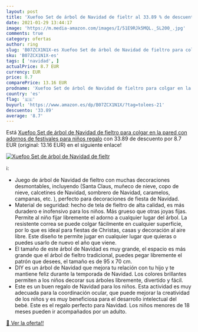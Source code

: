 ```yaml
---
layout: post
title: 'Xuefoo Set de árbol de Navidad de fieltr al 33.89 % de descuento'
date: 2021-01-29 13:44:17
image: 'https://m.media-amazon.com/images/I/51E9RJk5MQL._SL200_.jpg'
comments: true
category: ofertas
author: ring
slug: 'B07ZCX1N1X-es Xuefoo Set de árbol de Navidad de fieltro para colgar en...'
sku: 'B07ZCX1N1X-es'
tags: [ 'navidad', ]
actualPrice: 8.7 EUR
currency: EUR
price: 8.7
comparePrice: 13.16 EUR
prodname: 'Xuefoo Set de árbol de Navidad de fieltro para colgar en la pared con adornos de festivales para niños regalo'
country: 'es'
flag: '🇪🇸'
buyurl: 'https://www.amazon.es/dp/B07ZCX1N1X/?tag=tolees-21'
descuento: '33.89'
average: '8.7'
---
```


Está [Xuefoo Set de árbol de Navidad de fieltro para colgar en la pared con adornos de festivales para niños regalo](https://www.amazon.es/dp/B07ZCX1N1X/?tag=tolees-21) con 33.89 de descuento por 8.7 EUR (original: 13.16 EUR) en el siguiente enlace!

[![Xuefoo Set de árbol de Navidad de fieltr](https://m.media-amazon.com/images/I/51E9RJk5MQL._SL200_.jpg)](https://www.amazon.es/dp/B07ZCX1N1X/?tag=tolees-21)

ℹ️:

- Juego de árbol de Navidad de fieltro con muchas decoraciones desmontables, incluyendo (Santa Claus, muñeco de nieve, copo de nieve, calcetines de Navidad, sombrero de Navidad, caramelos, campanas, etc. ), perfecto para decoraciones de fiesta de Navidad.
- Material de seguridad: hecho de tela de fieltro de alta calidad, es más duradero e inofensivo para los niños. Más grueso que otras joyas fijas. Permite al niño fijar libremente el adorno a cualquier lugar del árbol. La resistente correa se puede colgar fácilmente en cualquier superficie, por lo que es ideal para fiestas de Christas, casas y decoración al aire libre. Este diseño te permite jugar en cualquier lugar que quieras o puedes usarlo de nuevo el año que viene.
- El tamaño de este árbol de Navidad es muy grande, el espacio es más grande que el árbol de fieltro tradicional, puedes pegar libremente el patrón que desees, el tamaño es de 95 x 70 cm.
- DIY es un árbol de Navidad que mejora tu relación con tu hijo y te mantiene feliz durante la temporada de Navidad. Los colores brillantes permiten a los niños decorar sus árboles libremente, divertido y fácil.
- Este es un buen regalo de Navidad para los niños. Esta actividad es muy adecuada para la coordinación ocular, que puede mejorar la creatividad de los niños y es muy beneficiosa para el desarrollo intelectual del bebé. Este es el regalo perfecto para Navidad. Los niños menores de 18 meses pueden ir acompañados por un adulto.

[🛒 Ver la oferta!!](https://www.amazon.es/dp/B07ZCX1N1X/?tag=tolees-21)
